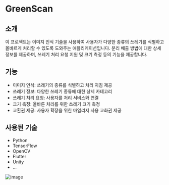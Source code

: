 # GreenScan

## 소개
이 프로젝트는 이미지 인식 기술을 사용하여 사용자가 다양한 종류의 쓰레기를 식별하고 올바르게 처리할 수 있도록 도와주는 애플리케이션입니다. 분리 배출 방법에 대한 상세 정보를 제공하며, 쓰레기 처리 요청 지원 및 크기 측정 등의 기능을 제공합니다.

## 기능
- 이미지 인식: 쓰레기의 종류를 식별하고 처리 지침 제공
- 쓰레기 정보: 다양한 쓰레기 종류에 대한 상세 카테고리
- 쓰레기 처리 요청: 사용자를 처리 서비스와 연결
- 크기 측정: 올바른 처리를 위한 쓰레기 크기 측정
- 교환권 제공: 사용자 확장을 위한 마일리지 사용 교화권 제공

## 사용된 기술
- Python
- TensorFlow
- OpenCV
- Flutter
- Unity
- ...

![image](https://github.com/yyujinjj/GreenScan/assets/142713364/55dcbd28-c219-48e6-960c-9fb4af369ac0)

